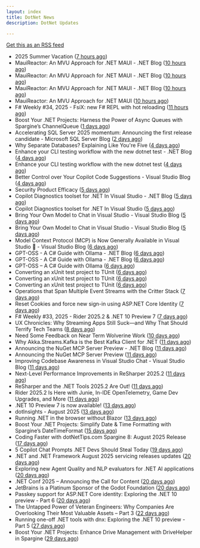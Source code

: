 ```yaml
---
layout: index
title: DotNet News
description: DotNet Updates

---
```


[Get this as an RSS feed](/dotnet.rss)

<!-- news_marker starts -->
- 2025 Summer Vacation ([7 hours ago](https://dotnetkicks.com/r/728343?url=https://textslashplain.com/2025/08/25/2025-summer-vacation/))
- MauiReactor: An MVU Approach for .NET MAUI - .NET Blog ([10 hours ago](https://dotnetkicks.com/r/728311?url=https://devblogs.microsoft.com/dotnet/mauireactor-mvu-for-dotnet-maui/))
- MauiReactor: An MVU Approach for .NET MAUI - .NET Blog ([10 hours ago](https://dotnetkicks.com/r/728306?url=https://devblogs.microsoft.com/dotnet/mauireactor-mvu-for-dotnet-maui/))
- MauiReactor: An MVU Approach for .NET MAUI - .NET Blog ([10 hours ago](https://dotnetkicks.com/r/728290?url=https://devblogs.microsoft.com/dotnet/mauireactor-mvu-for-dotnet-maui/))
- MauiReactor: An MVU Approach for .NET MAUI ([10 hours ago](https://devblogs.microsoft.com/dotnet/mauireactor-mvu-for-dotnet-maui/))
- F# Weekly #34, 2025 - FsiX: new F# REPL with hot reloading ([11 hours ago](https://dotnetkicks.com/r/728288?url=https://sergeytihon.com/2025/08/24/f-weekly-34-2025-fsix-new-f-repl-with-hot-reloading/))
- Boost Your .NET Projects: Harness the Power of Async Queues with Spargine’s ChannelQueue ([1 days ago](https://dotnettips.wordpress.com/2025/08/24/boost-your-net-projects-harness-the-power-of-async-queues-with-spargines-channelqueue/))
- Accelerating SQL Server 2025 momentum: Announcing the first release candidate - Microsoft SQL Server Blog ([2 days ago](https://dotnetkicks.com/r/728173?url=https://www.microsoft.com/en-us/sql-server/blog/2025/08/22/accelerating-sql-server-2025-momentum-announcing-the-first-release-candidate/))
- Why Separate Databases? Explaining Like You're Five ([4 days ago](https://dotnetkicks.com/r/728117?url=https://codeopinion.com/why-separate-databases-explaining-like-youre-five/))
- Enhance your CLI testing workflow with the new dotnet test - .NET Blog ([4 days ago](https://dotnetkicks.com/r/728111?url=https://devblogs.microsoft.com/dotnet/dotnet-test-with-mtp/))
- Enhance your CLI testing workflow with the new dotnet test ([4 days ago](https://devblogs.microsoft.com/dotnet/dotnet-test-with-mtp/))
- Better Control over Your Copilot Code Suggestions - Visual Studio Blog ([4 days ago](https://dotnetkicks.com/r/728100?url=https://devblogs.microsoft.com/visualstudio/better-control-over-your-copilot-code-suggestions/))
- Security Product Efficacy ([5 days ago](https://dotnetkicks.com/r/728032?url=https://textslashplain.com/2025/08/20/security-product-efficacy/))
- Copilot Diagnostics toolset for .NET In Visual Studio - .NET Blog ([5 days ago](https://dotnetkicks.com/r/728012?url=https://devblogs.microsoft.com/dotnet/github-copilot-diagnostics-toolset-for-dotnet-in-visual-studio/))
- Copilot Diagnostics toolset for .NET In Visual Studio ([5 days ago](https://devblogs.microsoft.com/dotnet/github-copilot-diagnostics-toolset-for-dotnet-in-visual-studio/))
- Bring Your Own Model to Chat in Visual Studio - Visual Studio Blog ([5 days ago](https://dotnetkicks.com/r/728005?url=https://devblogs.microsoft.com/visualstudio/bring-your-own-model-visual-studio-chat/))
- Bring Your Own Model to Chat in Visual Studio - Visual Studio Blog ([5 days ago](https://dotnetkicks.com/r/727973?url=https://devblogs.microsoft.com/visualstudio/bring-your-own-model-visual-studio-chat/))
- Model Context Protocol (MCP) is Now Generally Available in Visual Studio 🎉 - Visual Studio Blog ([6 days ago](https://dotnetkicks.com/r/727902?url=https://devblogs.microsoft.com/visualstudio/mcp-is-now-generally-available-in-visual-studio/))
- GPT-OSS - A C# Guide with Ollama - .NET Blog ([6 days ago](https://dotnetkicks.com/r/727899?url=https://devblogs.microsoft.com/dotnet/gpt-oss-csharp-ollama/))
- GPT-OSS - A C# Guide with Ollama - .NET Blog ([6 days ago](https://dotnetkicks.com/r/727897?url=https://devblogs.microsoft.com/dotnet/gpt-oss-csharp-ollama/))
- GPT-OSS – A C# Guide with Ollama ([6 days ago](https://devblogs.microsoft.com/dotnet/gpt-oss-csharp-ollama/))
- Converting an xUnit test project to TUnit ([6 days ago](https://dotnetkicks.com/r/727846?url=https://andrewlock.net/converting-an-xunit-project-to-tunit/))
- Converting an xUnit test project to TUnit ([6 days ago](https://dotnetkicks.com/r/727845?url=https://andrewlock.net/converting-an-xunit-project-to-tunit/))
- Converting an xUnit test project to TUnit ([6 days ago](https://andrewlock.net/converting-an-xunit-project-to-tunit/))
- Operations that Span Multiple Event Streams with the Critter Stack ([7 days ago](https://dotnetkicks.com/r/727838?url=https://jeremydmiller.com/2025/08/18/operations-that-span-multiple-event-streams-with-the-critter-stack/))
- Reset Cookies and force new sign-in using ASP.NET Core Identity ([7 days ago](https://dotnetkicks.com/r/727827?url=https://damienbod.com/2025/08/18/reset-cookies-and-force-new-sign-in-using-asp-net-core-identity/))
- F# Weekly #33, 2025 - Rider 2025.2 &amp; .NET 10 Preview 7 ([7 days ago](https://dotnetkicks.com/r/727748?url=https://sergeytihon.com/2025/08/17/f-weekly-33-2025-rider-2025-2-net-10-preview-7/))
- UX Chronicles: Why Streaming Apps Still Suck—and Why That Should Terrify Tech Teams ([8 days ago](https://dotnettips.wordpress.com/2025/08/17/ux-chronicles-why-streaming-apps-still-suck-and-why-that-should-terrify-tech-teams/))
- Need Some Feedback on Near Term Wolverine Work ([10 days ago](https://dotnetkicks.com/r/727678?url=https://jeremydmiller.com/2025/08/15/need-some-feedback-on-near-term-wolverine-work/))
- Why Akka.Streams.Kafka is the Best Kafka Client for .NET ([11 days ago](https://dotnetkicks.com/r/727550?url=https://petabridge.com/blog/akka-streams-kafka-best-kafka-client-dotnet/))
- Announcing the NuGet MCP Server Preview - .NET Blog ([11 days ago](https://dotnetkicks.com/r/727519?url=https://devblogs.microsoft.com/dotnet/nuget-mcp-server-preview/))
- Announcing the NuGet MCP Server Preview ([11 days ago](https://devblogs.microsoft.com/dotnet/nuget-mcp-server-preview/))
- Improving Codebase Awareness in Visual Studio Chat - Visual Studio Blog ([11 days ago](https://dotnetkicks.com/r/727490?url=https://devblogs.microsoft.com/visualstudio/improving-codebase-awareness-in-visual-studio-chat/))
- Next-Level Performance Improvements in ReSharper 2025.2 ([11 days ago](https://blog.jetbrains.com/dotnet/2025/08/14/resharper-performance-improvements-2025/))
- ReSharper and the .NET Tools 2025.2 Are Out! ([11 days ago](https://blog.jetbrains.com/dotnet/2025/08/14/resharper-and-the-net-tools-2025-2-are-out/))
- Rider 2025.2 Is Here with Junie, In-IDE OpenTelemetry, Game Dev Upgrades, and More ([11 days ago](https://blog.jetbrains.com/dotnet/2025/08/14/rider-2025-2-is-here-with-junie-in-ide-opentelemetry-game-dev-upgrades-and-more/))
- .NET 10 Preview 7 is now available! ([13 days ago](https://devblogs.microsoft.com/dotnet/dotnet-10-preview-7/))
- dotInsights  -  August 2025 ([13 days ago](https://blog.jetbrains.com/dotnet/2025/08/12/dotinsights-august-2025/))
- Running .NET in the browser without Blazor ([13 days ago](https://andrewlock.net/running-dotnet-in-the-browser-without-blazor/))
- Boost Your .NET Projects: Simplify Date & Time Formatting with Spargine’s DateTimeFormat ([15 days ago](https://dotnettips.wordpress.com/2025/08/10/boost-your-net-projects-simplify-date-time-formatting-with-spargines-datetimeformat/))
- Coding Faster with dotNetTips.com Spargine 8: August 2025 Release ([17 days ago](https://dotnettips.wordpress.com/2025/08/08/coding-faster-with-dotnettips-com-spargine-8-august-2025-release/))
- 5 Copilot Chat Prompts .NET Devs Should Steal Today ([19 days ago](https://devblogs.microsoft.com/dotnet/5-copilot-chat-prompts-dotnet-devs-should-steal-today/))
- .NET and .NET Framework August 2025 servicing releases updates ([20 days ago](https://devblogs.microsoft.com/dotnet/dotnet-and-dotnet-framework-august-2025-servicing-updates/))
- Exploring new Agent Quality and NLP evaluators for .NET AI applications ([20 days ago](https://devblogs.microsoft.com/dotnet/exploring-agent-quality-and-nlp-evaluators/))
- .NET Conf 2025 – Announcing the Call for Content ([20 days ago](https://devblogs.microsoft.com/dotnet/dotnet-conf-2025-announcing-the-call-for-content/))
- JetBrains is a Platinum Sponsor of the Godot Foundation ([20 days ago](https://blog.jetbrains.com/dotnet/2025/08/05/jetbrains-is-a-platinum-sponsor-of-the-godot-foundation/))
- Passkey support for ASP.NET Core identity: Exploring the .NET 10 preview - Part 6 ([20 days ago](https://andrewlock.net/exploring-dotnet-10-preview-features-6-passkey-support-for-aspnetcore-identity/))
- The Untapped Power of Veteran Engineers: Why Companies Are Overlooking Their Most Valuable Assets – Part 3 ([22 days ago](https://dotnettips.wordpress.com/2025/08/03/the-untapped-power-of-veteran-engineers-why-companies-are-overlooking-their-most-valuable-assets-part-3/))
- Running one-off .NET tools with dnx: Exploring the .NET 10 preview - Part 5 ([27 days ago](https://andrewlock.net/exploring-dotnet-10-preview-features-5-running-one-off-dotnet-tools-with-dnx/))
- Boost Your .NET Projects: Enhance Drive Management with DriveHelper in Spargine ([29 days ago](https://dotnettips.wordpress.com/2025/07/27/boost-your-net-projects-enhance-drive-management-with-spargine/))

<!-- news_marker ends -->